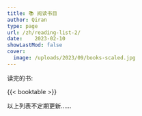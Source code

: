 ```yaml
---
title: 📚 阅读书目   
author: Qiran
type: page
url: /zh/reading-list-2/
date:    2023-02-10
showLastMod: false
cover:
  image: /uploads/2023/09/books-scaled.jpg
---
```

读完的书:

{{< booktable >}}

以上列表不定期更新……
